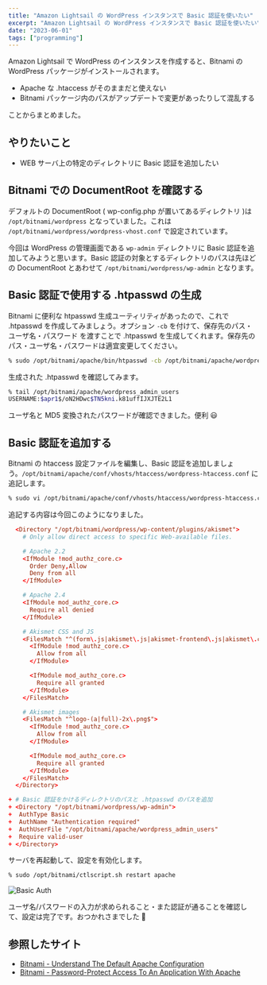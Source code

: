 ```yaml
---
title: "Amazon Lightsail の WordPress インスタンスで Basic 認証を使いたい"
excerpt: "Amazon Lightsail の WordPress インスタンスで Basic 認証を使いたい"
date: "2023-06-01"
tags: ["programming"]
---
```


Amazon Lightsail で WordPress のインスタンスを作成すると、Bitnami の WordPress パッケージがインストールされます。

- Apache な .htaccess がそのままだと使えない
- Bitnami パッケージ内のパスがアップデートで変更があったりして混乱する

ことからまとめました。

## やりたいこと

- WEB サーバ上の特定のディレクトリに Basic 認証を追加したい

## Bitnami での DocumentRoot を確認する

デフォルトの DocumentRoot ( wp-config.php が置いてあるディレクトリ )は `/opt/bitnami/wordpress` となっていました。これは `/opt/bitnami/wordpress/wordpress-vhost.conf` で設定されています。

今回は WordPress の管理画面である `wp-admin` ディレクトリに Basic 認証を追加してみようと思います。Basic 認証の対象とするディレクトリのパスは先ほどの DocumentRoot とあわせて `/opt/bitnami/wordpress/wp-admin` となります。

## Basic 認証で使用する .htpasswd の生成

Bitnami に便利な htpasswd 生成ユーティリティがあったので、これで .htpasswd を作成してみましょう。オプション `-cb` を付けて、保存先のパス・ユーザ名・パスワード を渡すことで .htpasswd を生成してくれます。保存先のパス・ユーザ名・パスワードは適宜変更してください。

```sh
% sudo /opt/bitnami/apache/bin/htpasswd -cb /opt/bitnami/apache/wordpress_admin_users USERNAME PASSWORD
```

生成された .htpasswd を確認してみます。

```sh
% tail /opt/bitnami/apache/wordpress_admin_users
USERNAME:$apr1$/oN2HDwc$TN5kni.k81uffIJXJTE2L1
```

ユーザ名と MD5 変換されたパスワードが確認できました。便利 😃

## Basic 認証を追加する

Bitnami の htaccess 設定ファイルを編集し、Basic 認証を追加しましょう。`/opt/bitnami/apache/conf/vhosts/htaccess/wordpress-htaccess.conf` に追記します。

```sh
% sudo vi /opt/bitnami/apache/conf/vhosts/htaccess/wordpress-htaccess.conf
```

追記する内容は今回このようになりました。

```diff:wordpress-htaccess.conf
  <Directory "/opt/bitnami/wordpress/wp-content/plugins/akismet">
    # Only allow direct access to specific Web-available files.

    # Apache 2.2
    <IfModule !mod_authz_core.c>
      Order Deny,Allow
      Deny from all
    </IfModule>

    # Apache 2.4
    <IfModule mod_authz_core.c>
      Require all denied
    </IfModule>

    # Akismet CSS and JS
    <FilesMatch "^(form\.js|akismet\.js|akismet-frontend\.js|akismet\.css)$">
      <IfModule !mod_authz_core.c>
        Allow from all
      </IfModule>

      <IfModule mod_authz_core.c>
        Require all granted
      </IfModule>
    </FilesMatch>

    # Akismet images
    <FilesMatch "^logo-(a|full)-2x\.png$">
      <IfModule !mod_authz_core.c>
        Allow from all
      </IfModule>

      <IfModule mod_authz_core.c>
        Require all granted
      </IfModule>
    </FilesMatch>
  </Directory>

+ # Basic 認証をかけるディレクトリのパスと .htpasswd のパスを追加
+ <Directory "/opt/bitnami/wordpress/wp-admin">
+  AuthType Basic
+  AuthName "Authentication required"
+  AuthUserFile "/opt/bitnami/apache/wordpress_admin_users"
+  Require valid-user
+ </Directory>
```

サーバを再起動して、設定を有効化します。

```sh
% sudo /opt/bitnami/ctlscript.sh restart apache
```

![Basic Auth](/assets/blog/lightsail-bitnami-basic-auth/basic-auth.jpg)

ユーザ名/パスワードの入力が求められること・また認証が通ることを確認して、設定は完了です。おつかれさまでした 🙂

## 参照したサイト

- [Bitnami - Understand The Default Apache Configuration](https://docs.bitnami.com/aws/apps/wordpress/get-started/understand-config/)
- [Bitnami - Password-Protect Access To An Application With Apache](https://docs.bitnami.com/aws/infrastructure/lamp/administration/use-htpasswd/)
